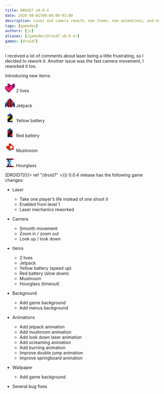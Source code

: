 ```yaml
---
title: DROID7 v0.0.4
date: 2020-08-01T00:00:00-03:00
description: Laser and camera rework, new items, new animations, and more...
tags: [gamedev]
authors: [jc]
aliases: [/gamedev/droid7-v0.0.4/]
games: [droid7]
---
```


I received a lot of comments about laser being a little frustrating, so I decided to rework it. Another issue was the fast camera movement, I reworked it too.

Introducing new items:

![2 lives](items2.png) 2 lives

![Jetpack](items3.png) Jetpack

![Yellow battery](items4.png) Yellow battery

![Red battery](items5.png) Red battery

![Mushroom](items6.png) Mushroom

![Hourglass](items7.png) Hourglass

[DROID7]({{< ref "/droid7" >}}) 0.0.4 release has the following game changes:

-   Laser

    -   Take one player’s life instead of one shoot it
    -   Enabled from level 1
    -   Laser mechanics reworked

-   Camera

    -   Smooth movement
    -   Zoom in / zoom out
    -   Look up / look down

-   Items

    -   2 lives
    -   Jetpack
    -   Yellow battery (speed up)
    -   Red battery (slow down)
    -   Mushroom
    -   Hourglass (timeout)

-   Background

    -   Add game background
    -   Add menus background

-   Animations

    -   Add jetpack animation
    -   Add mushroom animation
    -   Add look down laser animation
    -   Add screaming animation
    -   Add burning animation
    -   Improve double jump animation
    -   Improve springboard animation

-   Wallpaper

    -   Add game background

-   Several bug fixes
